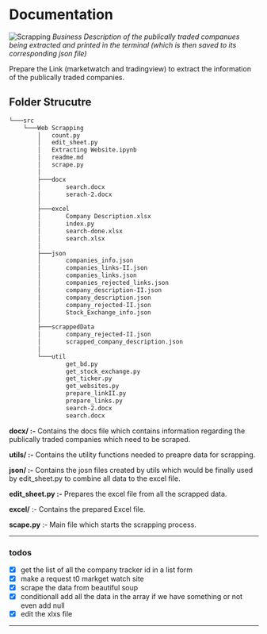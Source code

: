 # Documentation

![Scrapping](assets/../asset/buisness_description_automation.gif)
*Business Description of the publically traded companues being extracted and printed in the terminal (which is then saved to its corresponding json file)*

Prepare the Link (marketwatch and tradingview) to extract the information of the publically traded companies.

## Folder Strucutre

``` bash
└───src
    └───Web Scrapping
        │   count.py
        │   edit_sheet.py
        │   Extracting Website.ipynb
        │   readme.md
        │   scrape.py
        │
        ├───docx
        │       search.docx
        │       serach-2.docx
        │
        ├───excel
        │       Company Description.xlsx
        │       index.py
        │       search-done.xlsx
        │       search.xlsx
        │
        ├───json
        │       companies_info.json
        │       companies_links-II.json
        │       companies_links.json
        │       companies_rejected_links.json
        │       company_description-II.json
        │       company_description.json
        │       company_rejected-II.json
        │       Stock_Exchange_info.json
        │
        ├───scrappedData
        │       company_rejected-II.json
        │       scrapped_company_description.json
        │
        └───util
                get_bd.py
                get_stock_exchange.py
                get_ticker.py
                get_websites.py
                prepare_linkII.py
                prepare_links.py
                search-2.docx
                search.docx
```

**docx/ :-** Contains the docs file which contains information regarding the publically traded companies which need to be scraped.

**utils/ :-** Contains the utility functions needed to preapre data for scrapping.

**json/ :-** Contains the josn files created by utils which would be finally used by edit_sheet.py to combine all data to the excel file.

**edit_sheet.py :-** Prepares the excel file from all the scrapped data.

**excel/** :- Contains the prepared Excel file.

**scape.py** :- Main file which starts the scrapping process.

---

### todos

- [x] get the list of all the company tracker id in a list form
- [x] make a request t0 markget watch site
- [x] scrape the data from beautiful soup
- [x] conditionall add all the data in the array if we have something or not even add null
- [x] edit the xlxs file

---
